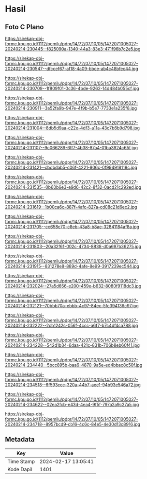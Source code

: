 # Hasil

## Foto C Plano

https://sirekap-obj-formc.kpu.go.id/1112/pemilu/pdpr/14/72/07/10/05/1472071005027-20240214-230445--f825090a-1340-44a3-83e3-471f96b7c2e5.jpg

https://sirekap-obj-formc.kpu.go.id/1112/pemilu/pdpr/14/72/07/10/05/1472071005027-20240214-230547--dfccef67-af18-4a09-bbce-ab4c48bfec44.jpg

https://sirekap-obj-formc.kpu.go.id/1112/pemilu/pdpr/14/72/07/10/05/1472071005027-20240214-230709--1f809f01-0c36-4bde-9262-14d484b055cf.jpg

https://sirekap-obj-formc.kpu.go.id/1112/pemilu/pdpr/14/72/07/10/05/1472071005027-20240214-230911--3a52fa9b-947e-4f9b-b5e7-7733e1a235f8.jpg

https://sirekap-obj-formc.kpu.go.id/1112/pemilu/pdpr/14/72/07/10/05/1472071005027-20240214-231004--8db5d9aa-c22e-4df3-a11a-43c7b6b9d798.jpg

https://sirekap-obj-formc.kpu.go.id/1112/pemilu/pdpr/14/72/07/10/05/1472071005027-20240214-231107--9c066289-6ff7-4b38-87a4-01ba3924c65f.jpg

https://sirekap-obj-formc.kpu.go.id/1112/pemilu/pdpr/14/72/07/10/05/1472071005027-20240214-231421--cbdbdab5-c06f-4221-806c-0f994918118c.jpg

https://sirekap-obj-formc.kpu.go.id/1112/pemilu/pdpr/14/72/07/10/05/1472071005027-20240214-231535--0b60b6e3-e9d6-42c2-8f32-0acd21c292ed.jpg

https://sirekap-obj-formc.kpu.go.id/1112/pemilu/pdpr/14/72/07/10/05/1472071005027-20240214-231619--1b00ca6c-887f-4afc-827a-cd08c21d6ec2.jpg

https://sirekap-obj-formc.kpu.go.id/1112/pemilu/pdpr/14/72/07/10/05/1472071005027-20240214-231705--cc658c70-c8eb-43a8-b8ae-32841184af8a.jpg

https://sirekap-obj-formc.kpu.go.id/1112/pemilu/pdpr/14/72/07/10/05/1472071005027-20240214-231803--20a32f61-002c-4734-8838-d0a697b36275.jpg

https://sirekap-obj-formc.kpu.go.id/1112/pemilu/pdpr/14/72/07/10/05/1472071005027-20240214-231915--631278e8-889d-4afe-8e99-3917239ec544.jpg

https://sirekap-obj-formc.kpu.go.id/1112/pemilu/pdpr/14/72/07/10/05/1472071005027-20240214-232024--27a5d656-e200-459e-b632-8080f9118dc3.jpg

https://sirekap-obj-formc.kpu.go.id/1112/pemilu/pdpr/14/72/07/10/05/1472071005027-20240214-232121--70bbb70a-ebbb-4c97-84ec-5fc394136c97.jpg

https://sirekap-obj-formc.kpu.go.id/1112/pemilu/pdpr/14/72/07/10/05/1472071005027-20240214-232222--2cb1242c-056f-4ccc-a6f7-b7c4df4ca788.jpg

https://sirekap-obj-formc.kpu.go.id/1112/pemilu/pdpr/14/72/07/10/05/1472071005027-20240214-234228--542d1b34-6daa-421c-831b-706b8eb60f41.jpg

https://sirekap-obj-formc.kpu.go.id/1112/pemilu/pdpr/14/72/07/10/05/1472071005027-20240214-234440--5bcc895b-baa6-4870-9a5e-ed4bbac8c50f.jpg

https://sirekap-obj-formc.kpu.go.id/1112/pemilu/pdpr/14/72/07/10/05/1472071005027-20240214-234518--6f593ccc-320a-44b7-aee1-94b93e546a72.jpg

https://sirekap-obj-formc.kpu.go.id/1112/pemilu/pdpr/14/72/07/10/05/1472071005027-20240214-234622--02ea2fcb-e43d-4ea4-9f5f-797a2a9c27a5.jpg

https://sirekap-obj-formc.kpu.go.id/1112/pemilu/pdpr/14/72/07/10/05/1472071005027-20240214-234718--8957bcd9-cb16-4c6c-84e5-4e30d13c8916.jpg


## Metadata

| Key        | Value               |
| ---------- | ------------------- |
| Time Stamp | 2024-02-17 13:05:41 |
| Kode Dapil | 1401                |



